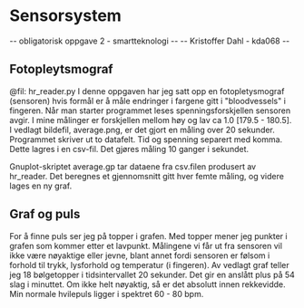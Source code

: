 # Sensorsystem
 -- obligatorisk oppgave 2 - smartteknologi --
 -- Kristoffer Dahl - kda068 --
 
## Fotopleytsmograf
@fil: hr_reader.py
I denne oppgaven har jeg satt opp en fotopletysmograf (sensoren) hvis formål er å måle endringer i 
fargene gitt i "bloodvessels" i fingeren. 
Når man starter programmet leses spenningsforskjellen sensoren avgir. I mine målinger er forskjellen 
mellom høy og lav ca 1.0 [179.5 - 180.5]. I vedlagt bildefil, average.png, er det gjort en måling over 20 sekunder.
Programmet skriver ut to datafelt. Tid og spenning separert med komma. Dette lagres i en csv-fil.
Det gjøres måling 10 ganger i sekundet.

Gnuplot-skriptet average.gp tar dataene fra csv.filen produsert av hr_reader. 
Det beregnes et gjennomsnitt gitt hver femte måling, og videre lages en ny graf.

## Graf og puls
For å finne puls ser jeg på topper i grafen. Med topper mener jeg punkter i grafen som kommer etter 
et lavpunkt. Målingene vi får ut fra sensoren vil ikke være nøyaktige eller jevne, blant annet fordi
sensoren er følsom i forhold til trykk, lysforhold og temperatur (i fingeren).
Av vedlagt graf teller jeg 18 bølgetopper i tidsintervallet 20 sekunder. Det gir en anslått plus på 54 slag i minuttet.
Om ikke helt nøyaktig, så er det absolutt innen rekkevidde. Min normale hvilepuls ligger i spektret 60 - 80 bpm.

